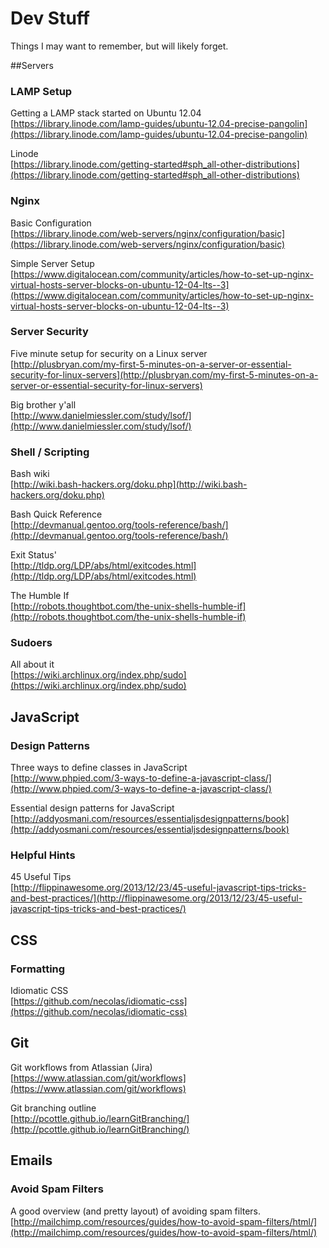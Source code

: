 Dev Stuff
=========

Things I may want to remember, but will likely forget.


##Servers

### LAMP Setup
Getting a LAMP stack started on Ubuntu 12.04  
[https://library.linode.com/lamp-guides/ubuntu-12.04-precise-pangolin](https://library.linode.com/lamp-guides/ubuntu-12.04-precise-pangolin)

Linode  
[https://library.linode.com/getting-started#sph_all-other-distributions](https://library.linode.com/getting-started#sph_all-other-distributions)

### Nginx

Basic Configuration  
[https://library.linode.com/web-servers/nginx/configuration/basic](https://library.linode.com/web-servers/nginx/configuration/basic)

Simple Server Setup  
[https://www.digitalocean.com/community/articles/how-to-set-up-nginx-virtual-hosts-server-blocks-on-ubuntu-12-04-lts--3](https://www.digitalocean.com/community/articles/how-to-set-up-nginx-virtual-hosts-server-blocks-on-ubuntu-12-04-lts--3)

### Server Security
Five minute setup for security on a Linux server  
[http://plusbryan.com/my-first-5-minutes-on-a-server-or-essential-security-for-linux-servers](http://plusbryan.com/my-first-5-minutes-on-a-server-or-essential-security-for-linux-servers)

Big brother y'all  
[http://www.danielmiessler.com/study/lsof/](http://www.danielmiessler.com/study/lsof/)

### Shell / Scripting

Bash wiki  
[http://wiki.bash-hackers.org/doku.php](http://wiki.bash-hackers.org/doku.php)

Bash Quick Reference  
[http://devmanual.gentoo.org/tools-reference/bash/](http://devmanual.gentoo.org/tools-reference/bash/)

Exit Status'  
[http://tldp.org/LDP/abs/html/exitcodes.html](http://tldp.org/LDP/abs/html/exitcodes.html)

The Humble If  
[http://robots.thoughtbot.com/the-unix-shells-humble-if](http://robots.thoughtbot.com/the-unix-shells-humble-if)

### Sudoers
All about it  
[https://wiki.archlinux.org/index.php/sudo](https://wiki.archlinux.org/index.php/sudo)

## JavaScript

### Design Patterns
Three ways to define classes in JavaScript  
[http://www.phpied.com/3-ways-to-define-a-javascript-class/](http://www.phpied.com/3-ways-to-define-a-javascript-class/)

Essential design patterns for JavaScript  
[http://addyosmani.com/resources/essentialjsdesignpatterns/book](http://addyosmani.com/resources/essentialjsdesignpatterns/book)

### Helpful Hints
45 Useful Tips  
[http://flippinawesome.org/2013/12/23/45-useful-javascript-tips-tricks-and-best-practices/](http://flippinawesome.org/2013/12/23/45-useful-javascript-tips-tricks-and-best-practices/)

## CSS

### Formatting
Idiomatic CSS  
[https://github.com/necolas/idiomatic-css](https://github.com/necolas/idiomatic-css)

## Git
Git workflows from Atlassian (Jira)  
[https://www.atlassian.com/git/workflows](https://www.atlassian.com/git/workflows)

Git branching outline  
[http://pcottle.github.io/learnGitBranching/](http://pcottle.github.io/learnGitBranching/)


## Emails

### Avoid Spam Filters
A good overview (and pretty layout) of avoiding spam filters.  
[http://mailchimp.com/resources/guides/how-to-avoid-spam-filters/html/](http://mailchimp.com/resources/guides/how-to-avoid-spam-filters/html/)
